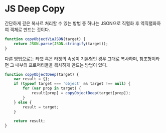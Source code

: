 # JS Deep Copy
간단하게 깊은 복사르 처리할 수 있는 방법 중 하나는 JSON으로 직렬화 후 역직렬화하여 객체로 만드는 것이다.
```js
function copyObjectViaJSON(target) {
	return JSON.parse(JSON.stringify(target));
}
```

다른 방법으로는 타겟 혹은 타겟의 속성이 기본형인 경우 그대로 복사하며, 참조형이라면 그 내부의 프로퍼티들을 복사하게 만드는 방법이 있다.
```js
function copyObjectDeep(target) {
	var result = {};
	if (typeof target === 'object' && target !== null) {
		for (var prop in target) {
			result[prop] = copyObjectDeep(target[prop]);
		}
	} else {
		result = target;
	}
	
	return result;
}
```